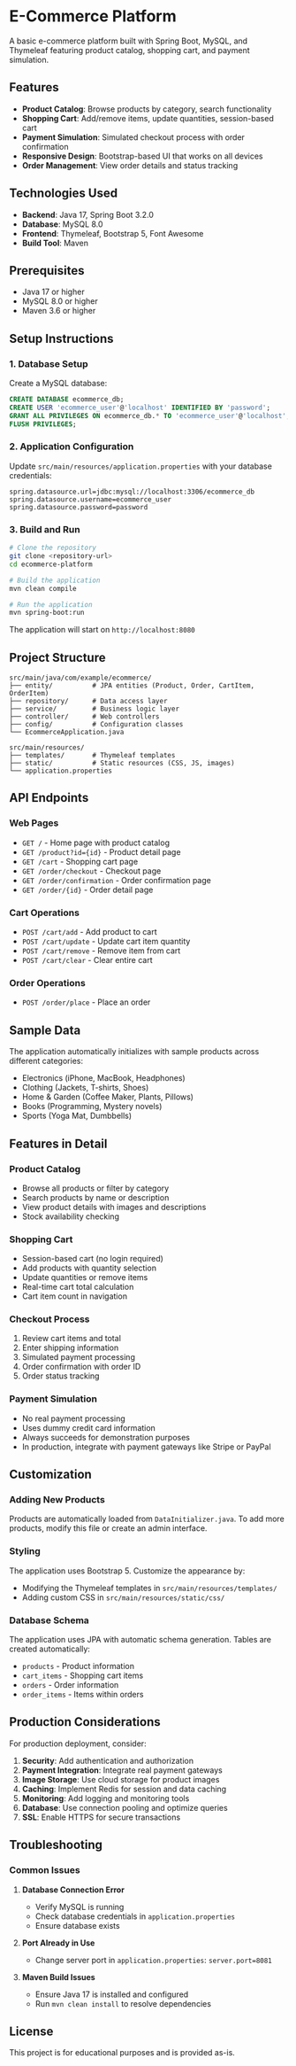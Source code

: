 # E-Commerce Platform

A basic e-commerce platform built with Spring Boot, MySQL, and Thymeleaf featuring product catalog, shopping cart, and payment simulation.

## Features

- **Product Catalog**: Browse products by category, search functionality
- **Shopping Cart**: Add/remove items, update quantities, session-based cart
- **Payment Simulation**: Simulated checkout process with order confirmation
- **Responsive Design**: Bootstrap-based UI that works on all devices
- **Order Management**: View order details and status tracking

## Technologies Used

- **Backend**: Java 17, Spring Boot 3.2.0
- **Database**: MySQL 8.0
- **Frontend**: Thymeleaf, Bootstrap 5, Font Awesome
- **Build Tool**: Maven

## Prerequisites

- Java 17 or higher
- MySQL 8.0 or higher
- Maven 3.6 or higher

## Setup Instructions

### 1. Database Setup

Create a MySQL database:

```sql
CREATE DATABASE ecommerce_db;
CREATE USER 'ecommerce_user'@'localhost' IDENTIFIED BY 'password';
GRANT ALL PRIVILEGES ON ecommerce_db.* TO 'ecommerce_user'@'localhost';
FLUSH PRIVILEGES;
```

### 2. Application Configuration

Update `src/main/resources/application.properties` with your database credentials:

```properties
spring.datasource.url=jdbc:mysql://localhost:3306/ecommerce_db
spring.datasource.username=ecommerce_user
spring.datasource.password=password
```

### 3. Build and Run

```bash
# Clone the repository
git clone <repository-url>
cd ecommerce-platform

# Build the application
mvn clean compile

# Run the application
mvn spring-boot:run
```

The application will start on `http://localhost:8080`

## Project Structure

```
src/main/java/com/example/ecommerce/
├── entity/          # JPA entities (Product, Order, CartItem, OrderItem)
├── repository/      # Data access layer
├── service/         # Business logic layer
├── controller/      # Web controllers
├── config/          # Configuration classes
└── EcommerceApplication.java

src/main/resources/
├── templates/       # Thymeleaf templates
├── static/          # Static resources (CSS, JS, images)
└── application.properties
```

## API Endpoints

### Web Pages
- `GET /` - Home page with product catalog
- `GET /product?id={id}` - Product detail page
- `GET /cart` - Shopping cart page
- `GET /order/checkout` - Checkout page
- `GET /order/confirmation` - Order confirmation page
- `GET /order/{id}` - Order detail page

### Cart Operations
- `POST /cart/add` - Add product to cart
- `POST /cart/update` - Update cart item quantity
- `POST /cart/remove` - Remove item from cart
- `POST /cart/clear` - Clear entire cart

### Order Operations
- `POST /order/place` - Place an order

## Sample Data

The application automatically initializes with sample products across different categories:
- Electronics (iPhone, MacBook, Headphones)
- Clothing (Jackets, T-shirts, Shoes)
- Home & Garden (Coffee Maker, Plants, Pillows)
- Books (Programming, Mystery novels)
- Sports (Yoga Mat, Dumbbells)

## Features in Detail

### Product Catalog
- Browse all products or filter by category
- Search products by name or description
- View product details with images and descriptions
- Stock availability checking

### Shopping Cart
- Session-based cart (no login required)
- Add products with quantity selection
- Update quantities or remove items
- Real-time cart total calculation
- Cart item count in navigation

### Checkout Process
1. Review cart items and total
2. Enter shipping information
3. Simulated payment processing
4. Order confirmation with order ID
5. Order status tracking

### Payment Simulation
- No real payment processing
- Uses dummy credit card information
- Always succeeds for demonstration purposes
- In production, integrate with payment gateways like Stripe or PayPal

## Customization

### Adding New Products
Products are automatically loaded from `DataInitializer.java`. To add more products, modify this file or create an admin interface.

### Styling
The application uses Bootstrap 5. Customize the appearance by:
- Modifying the Thymeleaf templates in `src/main/resources/templates/`
- Adding custom CSS in `src/main/resources/static/css/`

### Database Schema
The application uses JPA with automatic schema generation. Tables are created automatically:
- `products` - Product information
- `cart_items` - Shopping cart items
- `orders` - Order information
- `order_items` - Items within orders

## Production Considerations

For production deployment, consider:

1. **Security**: Add authentication and authorization
2. **Payment Integration**: Integrate real payment gateways
3. **Image Storage**: Use cloud storage for product images
4. **Caching**: Implement Redis for session and data caching
5. **Monitoring**: Add logging and monitoring tools
6. **Database**: Use connection pooling and optimize queries
7. **SSL**: Enable HTTPS for secure transactions

## Troubleshooting

### Common Issues

1. **Database Connection Error**
   - Verify MySQL is running
   - Check database credentials in `application.properties`
   - Ensure database exists

2. **Port Already in Use**
   - Change server port in `application.properties`: `server.port=8081`

3. **Maven Build Issues**
   - Ensure Java 17 is installed and configured
   - Run `mvn clean install` to resolve dependencies

## License

This project is for educational purposes and is provided as-is.